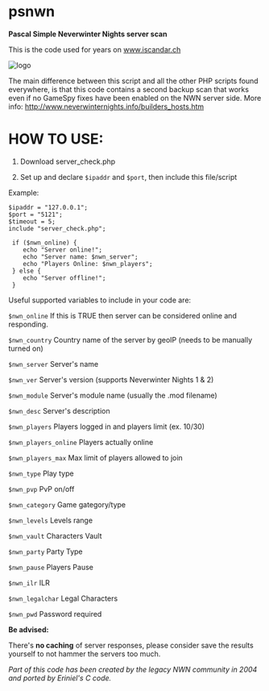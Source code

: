 # psnwn
**Pascal Simple Neverwinter Nights server scan**

This is the code used for years on www.iscandar.ch

![logo](http://www.iscandar.ch/nwn1.png)

The main difference between this script and all the other PHP scripts found everywhere, is that this code contains a second backup scan that works even if no GameSpy fixes have been enabled on the NWN server side. More info: http://www.neverwinternights.info/builders_hosts.htm


HOW TO USE:
===========

1) Download server_check.php

2) Set up and declare ``$ipaddr`` and ``$port``, then include this file/script
 
Example:

    $ipaddr = "127.0.0.1";
    $port = "5121";
    $timeout = 5;
    include "server_check.php";

     if ($nwn_online) {
        echo "Server online!";
        echo "Server name: $nwn_server";
        echo "Players Online: $nwn_players";
     } else {
        echo "Server offline!";
     }
     
Useful supported variables to include in your code are:

``$nwn_online``     If this is TRUE then server can be considered online and responding.

``$nwn_country``    Country name of the server by geoIP (needs to be manually turned on)

``$nwn_server``     Server's name

``$nwn_ver``        Server's version (supports Neverwinter Nights 1 & 2)

``$nwn_module``     Server's module name (usually the .mod filename)

``$nwn_desc``       Server's description

``$nwn_players``    Players logged in and players limit (ex. 10/30)

``$nwn_players_online`` Players actually online

``$nwn_players_max``    Max limit of players allowed to join

``$nwn_type``       Play type

``$nwn_pvp``        PvP on/off

``$nwn_category``   Game gategory/type

``$nwn_levels``     Levels range

``$nwn_vault``      Characters Vault

``$nwn_party``      Party Type

``$nwn_pause``      Players Pause

``$nwn_ilr``        ILR

``$nwn_legalchar``  Legal Characters

``$nwn_pwd``        Password required


**Be advised:**

There's **no caching** of server responses, please consider save the results yourself to not hammer the servers too much.

*Part of this code has been created by the legacy NWN community in 2004 and ported by Eriniel's C code.*
